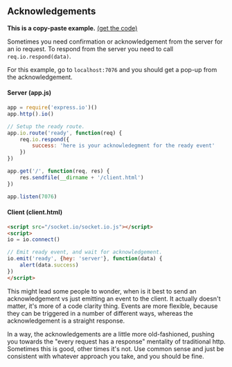 ## Acknowledgements

__This is a copy-paste example.__ [(get the code)](https://github.com/techpines/express.io/tree/master/examples/acknowledgements)

Sometimes you need confirmation or acknowledgement from the server for an io request.  To respond from the server you need to call  `req.io.respond(data)`.

For this example, go to `localhost:7076` and you should get a pop-up from the acknowledgement.

#### Server (app.js)

```js
app = require('express.io')()
app.http().io()

// Setup the ready route.
app.io.route('ready', function(req) {
    req.io.respond({
        success: 'here is your acknowledegment for the ready event'
    })
})

app.get('/', function(req, res) {
    res.sendfile(__dirname + '/client.html')
})

app.listen(7076)
```

#### Client (client.html)

```html
<script src="/socket.io/socket.io.js"></script>
<script>
io = io.connect()

// Emit ready event, and wait for acknowledgement.
io.emit('ready', {hey: 'server'}, function(data) {
    alert(data.success)
})
</script>
```

This might lead some people to wonder, when is it best to send an acknowledgement vs just emitting an event to the client.  It actually     doesn't matter, it's more of a code clarity thing.  Events are more flexible, because they can be triggered in a number of different ways,  whereas the acknowledgement is a straight response.

In a way, the acknowledgements are a little more old-fashioned, pushing you towards the "every request has a response" mentality of         traditional http.  Sometimes this is good, other times it's not.  Use common sense and just be consistent with whatever approach you take,  and you should be fine.

